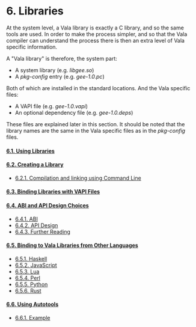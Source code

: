 # 6. Libraries

At the system level, a Vala library is exactly a C library, and so the
same tools are used. In order to make the process simpler, and so that
the Vala compiler can understand the process there is then an extra
level of Vala specific information.

A "Vala library" is therefore, the system part:

-   A system library (e.g. *libgee.so*)
-   A *pkg-config* entry (e.g. *gee-1.0.pc*)

Both of which are installed in the standard locations. And the Vala
specific files:

-   A VAPI file (e.g. *gee-1.0.vapi*)
-   An optional dependency file (e.g. *gee-1.0.deps*)

These files are explained later in this section. It should be noted that
the library names are the same in the Vala specific files as in the
*pkg-config* files.

#### [6.1. Using Libraries](06-00-libraries/06-01-using-libraries)
#### [6.2. Creating a Library](06-00-libraries/06-02-creating-a-library)
- [6.2.1. Compilation and linking using Command Line](06-00-libraries/06-02-creating-a-library#_6-2-1-compilation-and-linking-using-command-line)

#### [6.3. Binding Libraries with VAPI Files](06-00-libraries/06-03-binding-libraries-with-vapi-files)
#### [6.4. ABI and API Design Choices](06-00-libraries/06-04-abi-and-api-design-choices)
- [6.4.1. ABI](06-00-libraries/06-04-abi-and-api-design-choices#_6-4-1-abi)
- [6.4.2. API Design](06-00-libraries/06-04-abi-and-api-design-choices#_6-4-2-api-design)
- [6.4.3. Further Reading](06-00-libraries/06-04-abi-and-api-design-choices#_6-4-3-further-reading)

#### [6.5. Binding to Vala Libraries from Other Languages](06-00-libraries/06-05-binding-to-vala-libraries-from-other-languages)
- [6.5.1. Haskell](06-00-libraries/06-05-binding-to-vala-libraries-from-other-languages#_6-5-1-haskell)
- [6.5.2. JavaScript](06-00-libraries/06-05-binding-to-vala-libraries-from-other-languages#_6-5-2-javascript)
- [6.5.3. Lua](06-00-libraries/06-05-binding-to-vala-libraries-from-other-languages#_6-5-3-lua)
- [6.5.4. Perl](06-00-libraries/06-05-binding-to-vala-libraries-from-other-languages#_6-5-4-perl)
- [6.5.5. Python](06-00-libraries/06-05-binding-to-vala-libraries-from-other-languages#_6-5-5-python)
- [6.5.6. Rust](06-00-libraries/06-05-binding-to-vala-libraries-from-other-languages#_6-5-6-rust)

#### [6.6. Using Autotools](06-00-libraries/06-06-using-autotools)
- [6.6.1. Example](06-00-libraries/06-06-using-autotools#_6-6-1-example)
